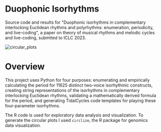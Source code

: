# Duophonic Isorhythms

Source code and results for "Duophonic isorhythms in complementary interlocking Euclidean rhythms and polyrhythms:  enumeration, periodicity, and live-coding",  a paper on theory of musical rhythms and melodic cycles and live-coding, submtted to ICLC 2023.

![circular_plots](https://github.com/TylerMcLaughlin/duophonic_isorhythms/blob/main/iclc_paper/figures/figure1.pdf[/embed])

# Overview

This project uses Python for four purposes:  enumerating and empirically calculating the period for 11625 distinct two-voice isorhythmic constructs, creating string representations of the isorhythms in complementary interlocking Euclidean rhythms, validating a mathematically derived formula for the period, and generating TidalCycles code templates for playing these four-parameter isorhythms.

The R code is used for exploratory data analysis and visualization.  To generate the circular plots I used ```circlize```, the R package for genomics data visualization.


